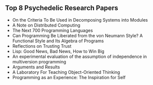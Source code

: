 <h2> Top 8 Psychedelic Research Papers </h2>

<ul>

                             

 <li><a target="_blank" href="https://github.com/manjunath5496/Top-8-Psychedelic-Research-Papers/blob/master/psrp(1).pdf" style="text-decoration:none;">On the Criteria To Be
Used in Decomposing Systems into Modules</a></li>

 <li><a target="_blank" href="https://github.com/manjunath5496/Top-8-Psychedelic-Research-Papers/blob/master/psrp(2).pdf" style="text-decoration:none;">A Note on Distributed Computing</a></li>

<li><a target="_blank" href="https://github.com/manjunath5496/Top-8-Psychedelic-Research-Papers/blob/master/psrp(3).pdf" style="text-decoration:none;">The Next 700 Programming Languages</a></li>
 <li><a target="_blank" href="https://github.com/manjunath5496/Top-8-Psychedelic-Research-Papers/blob/master/psrp(4).pdf" style="text-decoration:none;">Can Programming Be Liberated from the von Neumann Style? A Functional Style and Its Algebra of Programs</a></li>                              
<li><a target="_blank" href="https://github.com/manjunath5496/Top-8-Psychedelic-Research-Papers/blob/master/psrp(5).pdf" style="text-decoration:none;">Reflections on Trusting Trust</a></li>
<li><a target="_blank" href="https://github.com/manjunath5496/Top-8-Psychedelic-Research-Papers/blob/master/psrp(6).pdf" style="text-decoration:none;">Lisp: Good News, Bad News, How to Win Big</a></li>
 <li><a target="_blank" href="https://github.com/manjunath5496/Top-8-Psychedelic-Research-Papers/blob/master/psrp(7).pdf" style="text-decoration:none;">An experimental evaluation of the assumption of independence in multiversion programming</a></li>

 <li><a target="_blank" href="https://github.com/manjunath5496/Top-8-Psychedelic-Research-Papers/blob/master/psrp(8).pdf" style="text-decoration:none;"> Arguments and Results </a></li>
   <li><a target="_blank" href="https://github.com/manjunath5496/Top-8-Psychedelic-Research-Papers/blob/master/psrp(9).pdf" style="text-decoration:none;">A Laboratory For Teaching Object-Oriented Thinking</a></li>
  
   
 <li><a target="_blank" href="https://github.com/manjunath5496/Top-8-Psychedelic-Research-Papers/blob/master/psrp(10).pdf" style="text-decoration:none;">Programming as an Experience: The Inspiration for Self</a></li>                              



 </ul>
